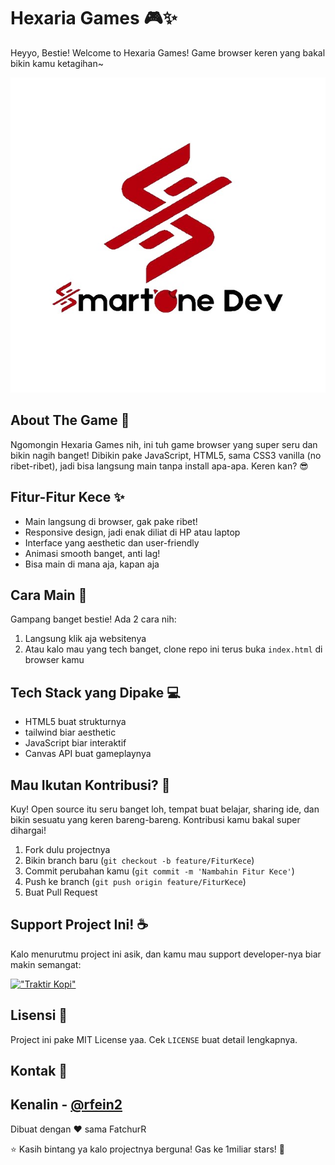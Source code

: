 # Hexaria Games 🎮✨

Heyyo, Bestie! Welcome to Hexaria Games! Game browser keren yang bakal bikin kamu ketagihan~

![Hexaria Games Banner](assets/images/logoSmartOne.jpeg)

## About The Game 🌟

Ngomongin Hexaria Games nih, ini tuh game browser yang super seru dan bikin nagih banget! Dibikin pake JavaScript, HTML5, sama CSS3 vanilla (no ribet-ribet), jadi bisa langsung main tanpa install apa-apa. Keren kan? 😎

## Fitur-Fitur Kece ✨

- Main langsung di browser, gak pake ribet!
- Responsive design, jadi enak diliat di HP atau laptop
- Interface yang aesthetic dan user-friendly
- Animasi smooth banget, anti lag!
- Bisa main di mana aja, kapan aja

## Cara Main 🎯

Gampang banget bestie! Ada 2 cara nih:
1. Langsung klik aja websitenya 
2. Atau kalo mau yang tech banget, clone repo ini terus buka `index.html` di browser kamu



## Tech Stack yang Dipake 💻

- HTML5 buat strukturnya
- tailwind biar aesthetic
- JavaScript biar interaktif
- Canvas API buat gameplaynya

## Mau Ikutan Kontribusi? 🤝

Kuy! Open source itu seru banget loh, tempat buat belajar, sharing ide, dan bikin sesuatu yang keren bareng-bareng. Kontribusi kamu bakal super dihargai! 

1. Fork dulu projectnya
2. Bikin branch baru (`git checkout -b feature/FiturKece`)
3. Commit perubahan kamu (`git commit -m 'Nambahin Fitur Kece'`)
4. Push ke branch (`git push origin feature/FiturKece`)
5. Buat Pull Request

## Support Project Ini! ☕

Kalo menurutmu project ini asik, dan kamu mau support developer-nya biar makin semangat:

[!["Traktir Kopi"](https://www.buymeacoffee.com/assets/img/custom_images/orange_img.png)](https://saweria.co/YiskGaming)

## Lisensi 📜

Project ini pake MIT License yaa. Cek `LICENSE` buat detail lengkapnya.

## Kontak 📱

Kenalin - [@rfein2](https://www.instagram.com/rfein2/)
---

Dibuat dengan ❤️ sama FatchurR

⭐ Kasih bintang ya kalo projectnya berguna! Gas ke 1miliar stars! 🚀
